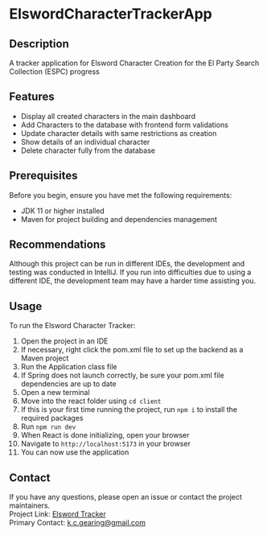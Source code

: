 # ElswordCharacterTrackerApp

## Description

A tracker application for Elsword Character Creation for the El Party Search Collection (ESPC) progress

## Features

- Display all created characters in the main dashboard
- Add Characters to the database with frontend form validations
- Update character details with same restrictions as creation
- Show details of an individual character
- Delete character fully from the database

## Prerequisites

Before you begin, ensure you have met the following requirements:
- JDK 11 or higher installed
- Maven for project building and dependencies management

## Recommendations

Although this project can be run in different IDEs, the development and testing was conducted in IntelliJ. If you run into difficulties due to using a different IDE, the development team may have a harder time assisting you.

## Usage

To run the Elsword Character Tracker: 
1) Open the project in an IDE
2) If necessary, right click the pom.xml file to set up the backend as a Maven project
3) Run the Application class file
4) If Spring does not launch correctly, be sure your pom.xml file dependencies are up to date
5) Open a new terminal
6) Move into the react folder using `cd client`
7) If this is your first time running the project, run `npm i` to install the required packages
8) Run `npm run dev`
9) When React is done initializing, open your browser 
10) Navigate to `http://localhost:5173` in your browser 
11) You can now use the application 

## Contact

If you have any questions, please open an issue or contact the project maintainers.  
Project Link: [Elsword Tracker](https://github.com/KiyokoNee/ElswordCharacterTrackerApp)  
Primary Contact: k.c.gearing@gmail.com

